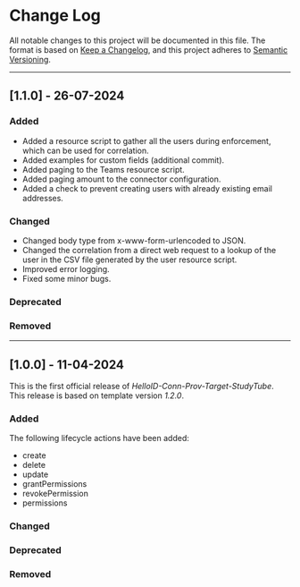 # Change Log

All notable changes to this project will be documented in this file. The format is based on [Keep a Changelog](https://keepachangelog.com), and this project adheres to [Semantic Versioning](https://semver.org).

-------------------------------------
## [1.1.0] - 26-07-2024

### Added
- Added a resource script to gather all the users during enforcement, which can be used for correlation.
- Added examples for custom fields (additional commit).
- Added paging to the Teams resource script.
- Added paging amount to the connector configuration.
- Added a check to prevent creating users with already existing email addresses.

### Changed
- Changed body type from x-www-form-urlencoded to JSON.
- Changed the correlation from a direct web request to a lookup of the user in the CSV file generated by the user resource script.
- Improved error logging.
- Fixed some minor bugs.

### Deprecated

### Removed

-------------------------------------
## [1.0.0] - 11-04-2024

This is the first official release of _HelloID-Conn-Prov-Target-StudyTube_. This release is based on template version _1.2.0_.

### Added

The following lifecycle actions have been added:

- create
- delete
- update
- grantPermissions
- revokePermission
- permissions

### Changed

### Deprecated

### Removed
